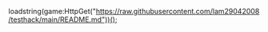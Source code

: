 loadstring(game:HttpGet("https://raw.githubusercontent.com/lam29042008/testhack/main/README.md"))();




